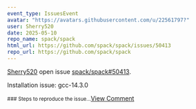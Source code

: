 ```yaml
---
event_type: IssuesEvent
avatar: "https://avatars.githubusercontent.com/u/22561797?"
user: Sherry520
date: 2025-05-10
repo_name: spack/spack
html_url: https://github.com/spack/spack/issues/50413
repo_url: https://github.com/spack/spack
---
```


<a href='https://github.com/Sherry520' target='_blank'>Sherry520</a> open issue <a href='https://github.com/spack/spack/issues/50413' target='_blank'>spack/spack#50413</a>.

<p>Installation issue: gcc-14.3.0</p><small>### Steps to reproduce the issue...</small><a href='https://github.com/spack/spack/issues/50413' target='_blank'>View Comment</a>